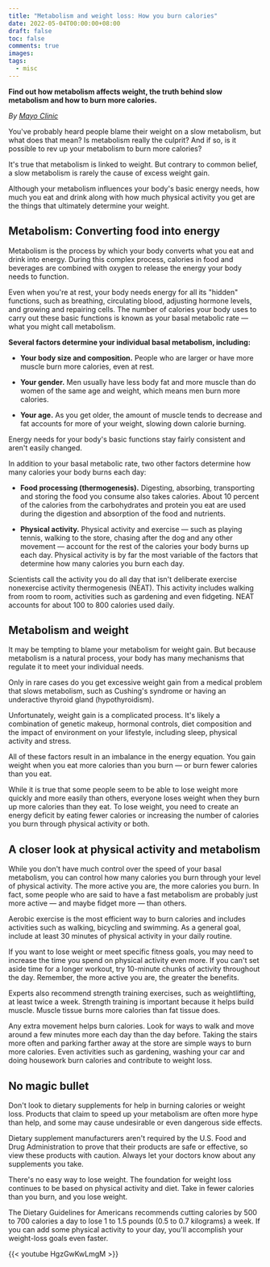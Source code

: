 ```yaml
---
title: "Metabolism and weight loss: How you burn calories"
date: 2022-05-04T00:00:00+08:00
draft: false
toc: false
comments: true
images: 
tags:
  - misc
---
```




__Find out how metabolism affects weight, the truth behind slow metabolism and how to burn more calories.__

_By [Mayo Clinic](https://www.mayoclinic.org/healthy-lifestyle/weight-loss/in-depth/metabolism/art-20046508#:~:text=Several%20factors%20determine%20your%20individual,more%20calories%2C%20even%20at%20rest.)_

You've probably heard people blame their weight on a slow metabolism, but what does that mean? Is metabolism really the culprit? And if so, is it possible to rev up your metabolism to burn more calories?

It's true that metabolism is linked to weight. But contrary to common belief, a slow metabolism is rarely the cause of excess weight gain.

Although your metabolism influences your body's basic energy needs, how much you eat and drink along with how much physical activity you get are the things that ultimately determine your weight.

## Metabolism: Converting food into energy
Metabolism is the process by which your body converts what you eat and drink into energy. During this complex process, calories in food and beverages are combined with oxygen to release the energy your body needs to function.

Even when you're at rest, your body needs energy for all its "hidden" functions, such as breathing, circulating blood, adjusting hormone levels, and growing and repairing cells. The number of calories your body uses to carry out these basic functions is known as your basal metabolic rate — what you might call metabolism.

__Several factors determine your individual basal metabolism, including:__

- __Your body size and composition.__ People who are larger or have more muscle burn more calories, even at rest.

- __Your gender.__ Men usually have less body fat and more muscle than do women of the same age and weight, which means men burn more calories.

- __Your age.__ As you get older, the amount of muscle tends to decrease and fat accounts for more of your weight, slowing down calorie burning.

Energy needs for your body's basic functions stay fairly consistent and aren't easily changed.

In addition to your basal metabolic rate, two other factors determine how many calories your body burns each day:

- __Food processing (thermogenesis).__ Digesting, absorbing, transporting and storing the food you consume also takes calories. About 10 percent of the calories from the carbohydrates and protein you eat are used during the digestion and absorption of the food and nutrients.

- __Physical activity.__ Physical activity and exercise — such as playing tennis, walking to the store, chasing after the dog and any other movement — account for the rest of the calories your body burns up each day. Physical activity is by far the most variable of the factors that determine how many calories you burn each day.

Scientists call the activity you do all day that isn't deliberate exercise nonexercise activity thermogenesis (NEAT). This activity includes walking from room to room, activities such as gardening and even fidgeting. NEAT accounts for about 100 to 800 calories used daily.

## Metabolism and weight
It may be tempting to blame your metabolism for weight gain. But because metabolism is a natural process, your body has many mechanisms that regulate it to meet your individual needs.

Only in rare cases do you get excessive weight gain from a medical problem that slows metabolism, such as Cushing's syndrome or having an underactive thyroid gland (hypothyroidism).

Unfortunately, weight gain is a complicated process. It's likely a combination of genetic makeup, hormonal controls, diet composition and the impact of environment on your lifestyle, including sleep, physical activity and stress.

All of these factors result in an imbalance in the energy equation. You gain weight when you eat more calories than you burn — or burn fewer calories than you eat.

While it is true that some people seem to be able to lose weight more quickly and more easily than others, everyone loses weight when they burn up more calories than they eat. To lose weight, you need to create an energy deficit by eating fewer calories or increasing the number of calories you burn through physical activity or both.

## A closer look at physical activity and metabolism
While you don't have much control over the speed of your basal metabolism, you can control how many calories you burn through your level of physical activity. The more active you are, the more calories you burn. In fact, some people who are said to have a fast metabolism are probably just more active — and maybe fidget more — than others.

Aerobic exercise is the most efficient way to burn calories and includes activities such as walking, bicycling and swimming. As a general goal, include at least 30 minutes of physical activity in your daily routine.

If you want to lose weight or meet specific fitness goals, you may need to increase the time you spend on physical activity even more. If you can't set aside time for a longer workout, try 10-minute chunks of activity throughout the day. Remember, the more active you are, the greater the benefits.

Experts also recommend strength training exercises, such as weightlifting, at least twice a week. Strength training is important because it helps build muscle. Muscle tissue burns more calories than fat tissue does.

Any extra movement helps burn calories. Look for ways to walk and move around a few minutes more each day than the day before. Taking the stairs more often and parking farther away at the store are simple ways to burn more calories. Even activities such as gardening, washing your car and doing housework burn calories and contribute to weight loss.

## No magic bullet
Don't look to dietary supplements for help in burning calories or weight loss. Products that claim to speed up your metabolism are often more hype than help, and some may cause undesirable or even dangerous side effects.

Dietary supplement manufacturers aren't required by the U.S. Food and Drug Administration to prove that their products are safe or effective, so view these products with caution. Always let your doctors know about any supplements you take.

There's no easy way to lose weight. The foundation for weight loss continues to be based on physical activity and diet. Take in fewer calories than you burn, and you lose weight.

The Dietary Guidelines for Americans recommends cutting calories by 500 to 700 calories a day to lose 1 to 1.5 pounds (0.5 to 0.7 kilograms) a week. If you can add some physical activity to your day, you'll accomplish your weight-loss goals even faster.

{{< youtube HgzGwKwLmgM >}}
